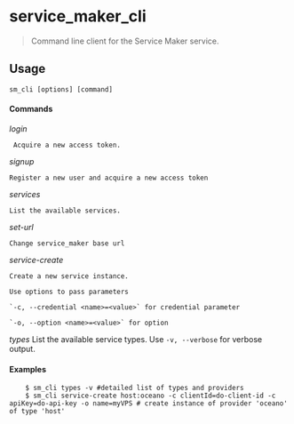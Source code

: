 service_maker_cli
=================

> Command line client for the Service Maker service.

## Usage
```
sm_cli [options] [command]
```
#### Commands
  _login_
  
     Acquire a new access token.

  _signup_
  
    Register a new user and acquire a new access token

  _services_
  
    List the available services.

  _set-url_
  
    Change service_maker base url

  _service-create_
  
    Create a new service instance.
  
    Use options to pass parameters
  
    `-c, --credential <name>=<value>` for credential parameter
  
    `-o, --option <name>=<value>` for option


  _types_
     List the available service types.
     Use `-v, --verbose` for verbose output.



#### Examples

```
    $ sm_cli types -v #detailed list of types and providers
    $ sm_cli service-create host:oceano -c clientId=do-client-id -c apiKey=do-api-key -o name=myVPS # create instance of provider 'oceano' of type 'host'
```